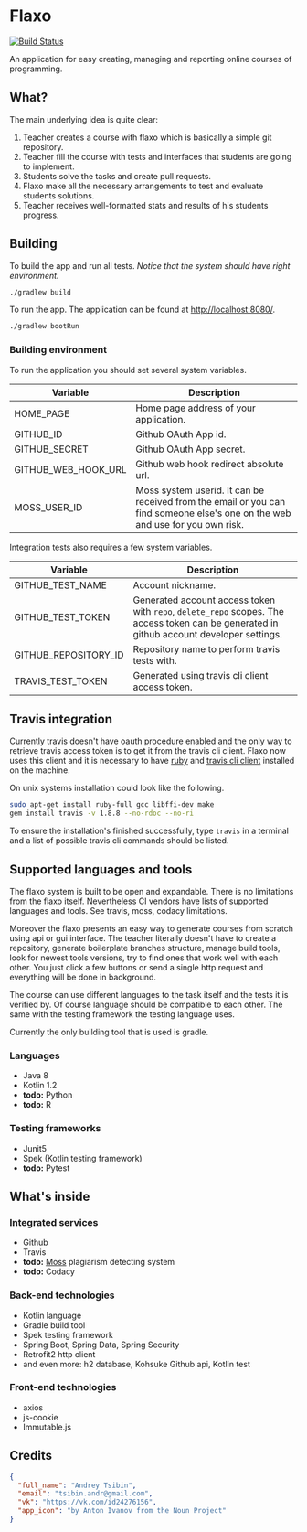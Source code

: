 # Flaxo
[![Build Status](https://travis-ci.org/tcibinan/flaxo.svg?branch=dev)](https://travis-ci.org/tcibinan/flaxo)

An application for easy creating, managing and reporting online courses of programming.

## What?

The main underlying idea is quite clear: 

1. Teacher creates a course with flaxo which is basically a simple git repository.
2. Teacher fill the course with tests and interfaces that students are going to implement.
3. Students solve the tasks and create pull requests.
4. Flaxo make all the necessary arrangements to test and evaluate students solutions.
5. Teacher receives well-formatted stats and results of his students progress.

## Building

To build the app and run all tests. *Notice that the system should have right environment.*

```bash
./gradlew build
```

To run the app. The application can be found at [http://localhost:8080/](http://localhost:8080/).

```bash
./gradlew bootRun
```

### Building environment

To run the application you should set several system variables.

| Variable | Description |
|---|---|
| HOME_PAGE | Home page address of your application. |
| GITHUB_ID | Github OAuth App id. |
| GITHUB_SECRET | Github OAuth App secret. |
| GITHUB_WEB_HOOK_URL | Github web hook redirect absolute url. |
| MOSS_USER_ID | Moss system userid. It can be received from the email or you can find someone else's one on the web and use for you own risk. |

Integration tests also requires a few system variables.

| Variable | Description |
|---|---|
| GITHUB_TEST_NAME | Account nickname. |
| GITHUB_TEST_TOKEN | Generated account access token with `repo`, `delete_repo` scopes. The access token can be generated in github account developer settings. |
| GITHUB_REPOSITORY_ID | Repository name to perform travis tests with. |
| TRAVIS_TEST_TOKEN | Generated using travis cli client access token. |

## Travis integration

Currently travis doesn't have oauth procedure enabled 
and the only way to retrieve travis access token is to get it from the travis cli client. 
Flaxo now uses this client and it is necessary to have [ruby](https://www.ruby-lang.org/en/documentation/installation/) 
and [travis cli client](https://github.com/travis-ci/travis.rb#installation) installed on the machine.

On unix systems installation could look like the following.
```bash
sudo apt-get install ruby-full gcc libffi-dev make
gem install travis -v 1.8.8 --no-rdoc --no-ri
```

To ensure the installation's finished successfully, type `travis` in a terminal 
and a list of possible travis cli commands should be listed.

## Supported languages and tools

The flaxo system is built to be open and expandable. There is no limitations from the flaxo itself. 
Nevertheless CI vendors have lists of supported languages and tools. See travis, moss, codacy limitations.

Moreover the flaxo presents an easy way to generate courses from scratch using api or gui interface.
The teacher literally doesn't have to create a repository, generate boilerplate branches structure, 
manage build tools, look for newest tools versions, try to find ones that work well with each other.
You just click a few buttons or send a single http request and everything will be done in background.

The course can use different languages to the task itself and the tests it is verified by. Of course language
should be compatible to each other. The same with the testing framework the testing language uses.

Currently the only building tool that is used is gradle.

### Languages

- Java 8
- Kotlin 1.2
- **todo:** Python
- **todo:** R

### Testing frameworks

- Junit5
- Spek (Kotlin testing framework)
- **todo:** Pytest

## What's inside

### Integrated services

- Github
- Travis
- **todo:** [Moss](https://theory.stanford.edu/~aiken/moss/) plagiarism detecting system
- **todo:** Codacy

### Back-end technologies

- Kotlin language
- Gradle build tool
- Spek testing framework
- Spring Boot, Spring Data, Spring Security
- Retrofit2 http client
- and even more: h2 database, Kohsuke Github api, Kotlin test

### Front-end technologies

- axios
- js-cookie
- Immutable.js

## Credits

```json
{ 
  "full_name": "Andrey Tsibin",
  "email": "tsibin.andr@gmail.com",
  "vk": "https://vk.com/id24276156",
  "app_icon": "by Anton Ivanov from the Noun Project"
}
```